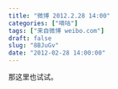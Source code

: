 ```yaml
---
title: "微博 2012.2.28 14:00"
categories: ["嘀咕"]
tags: ["来自微博 weibo.com"]
draft: false
slug: "8BJuGv"
date: "2012-02-28 14:00:00"
---
```


<p>那这里也试试。 ​​​​</p>

